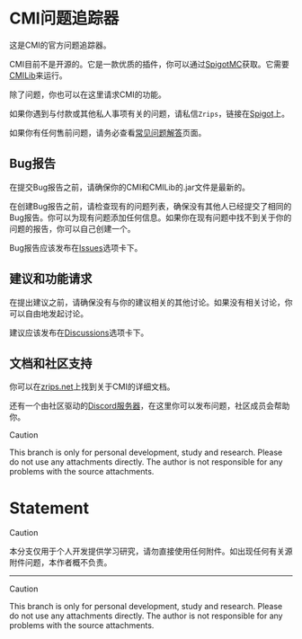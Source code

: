 # CMI问题追踪器

这是CMI的官方问题追踪器。

CMI目前不是开源的。它是一款优质的插件，你可以通过[SpigotMC](https://www.spigotmc.org/resources/3742/)获取。它需要[CMILib](https://www.spigotmc.org/resources/87610/)来运行。

除了问题，你也可以在这里请求CMI的功能。

如果你遇到与付款或其他私人事项有关的问题，请私信`Zrips`，链接在[Spigot](https://www.spigotmc.org/conversations/add?to=Zrips)上。

如果你有任何售前问题，请务必查看[常见问题解答](https://www.zrips.net/faq)页面。

## Bug报告

在提交Bug报告之前，请确保你的CMI和CMILib的.jar文件是最新的。

在创建Bug报告之前，请检查现有的问题列表，确保没有其他人已经提交了相同的Bug报告。你可以为现有问题添加任何信息。如果你在现有问题中找不到关于你的问题的报告，你可以自己创建一个。

Bug报告应该发布在[Issues](https://github.com/Zrips/CMI/issues)选项卡下。

## 建议和功能请求

在提出建议之前，请确保没有与你的建议相关的其他讨论。如果没有相关讨论，你可以自由地发起讨论。

建议应该发布在[Discussions](https://github.com/Zrips/CMI/discussions)选项卡下。

## 文档和社区支持

你可以在[zrips.net](https://www.zrips.net/cmi/)上找到关于CMI的详细文档。

还有一个由社区驱动的[Discord服务器](https://discord.gg/dDMamN4)，在这里你可以发布问题，社区成员会帮助你。
> [!CAUTION]  
> This branch is only for personal development, study and research. Please do not use any attachments directly. The author is not responsible for any problems with the source attachments.
# Statement

> [!CAUTION]  
> 本分支仅用于个人开发提供学习研究，请勿直接使用任何附件。如出现任何有关源附件问题，本作者概不负责。

---

> [!CAUTION]  
> This branch is only for personal development, study and research. Please do not use any attachments directly. The author is not responsible for any problems with the source attachments.
